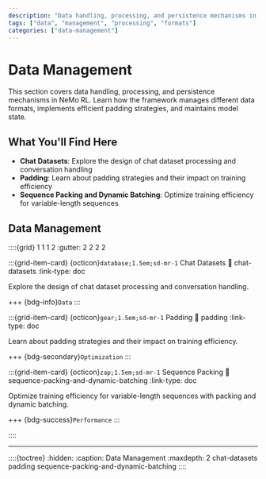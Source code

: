 ```yaml
---
description: "Data handling, processing, and persistence mechanisms in NeMo RL."
tags: ["data", "management", "processing", "formats"]
categories: ["data-management"]
---
```


# Data Management

This section covers data handling, processing, and persistence mechanisms in NeMo RL. Learn how the framework manages different data formats, implements efficient padding strategies, and maintains model state.

## What You'll Find Here

- **Chat Datasets**: Explore the design of chat dataset processing and conversation handling
- **Padding**: Learn about padding strategies and their impact on training efficiency
- **Sequence Packing and Dynamic Batching**: Optimize training efficiency for variable-length sequences

## Data Management

::::{grid} 1 1 1 2
:gutter: 2 2 2 2

:::{grid-item-card} {octicon}`database;1.5em;sd-mr-1` Chat Datasets
:link: chat-datasets
:link-type: doc

Explore the design of chat dataset processing and conversation handling.

+++
{bdg-info}`Data`
:::

:::{grid-item-card} {octicon}`gear;1.5em;sd-mr-1` Padding
:link: padding
:link-type: doc

Learn about padding strategies and their impact on training efficiency.

+++
{bdg-secondary}`Optimization`
:::

:::{grid-item-card} {octicon}`zap;1.5em;sd-mr-1` Sequence Packing
:link: sequence-packing-and-dynamic-batching
:link-type: doc

Optimize training efficiency for variable-length sequences with packing and dynamic batching.

+++
{bdg-success}`Performance`
:::

::::

---

::::{toctree}
:hidden:
:caption: Data Management
:maxdepth: 2
chat-datasets
padding
sequence-packing-and-dynamic-batching
:::: 

 